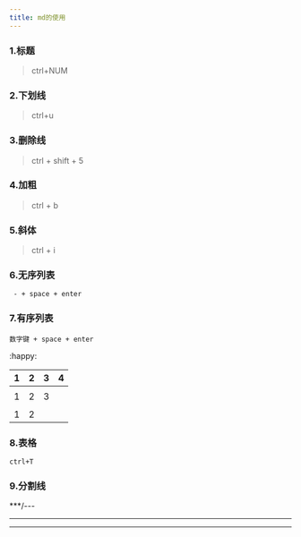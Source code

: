 ```yaml
---
title: md的使用
---
```


### 1.标题

> ctrl+NUM

### 2.下划线

> ctrl+u

### 3.删除线

> ctrl + shift + 5

### 4.加粗

> ctrl + b

### 5.斜体

> ctrl + i

### 6.无序列表

` - + space + enter`

### 7.有序列表

`数字键 + space + enter`

:happy:



| 1    |  2   | 3    | 4    |
| ---- | :--: | ---- | ---- |
|      |      |      |      |
| 1    |  2   | 3    |      |
|      |      |      |      |
| 1    |  2   |      |      |



### 8.表格

`ctrl+T`

### 9.分割线

***/---

---

***

